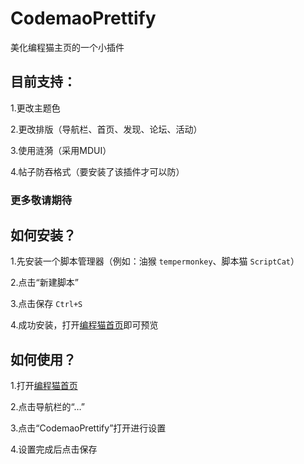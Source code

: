 # CodemaoPrettify
美化编程猫主页的一个小插件

## 目前支持：
1.更改主题色

2.更改排版（导航栏、首页、发现、论坛、活动）

3.使用涟漪（采用MDUI）

4.帖子防吞格式（要安装了该插件才可以防）

### 更多敬请期待

## 如何安装？

1.先安装一个脚本管理器（例如：油猴 `tempermonkey`、脚本猫 `ScriptCat`）

2.点击“新建脚本”

3.点击保存 `Ctrl+S`

4.成功安装，打开[编程猫首页](https://shequ.codemao.cn)即可预览
 
## 如何使用？

1.打开[编程猫首页](https://shequ.codemao.cn)

2.点击导航栏的“…”

3.点击“CodemaoPrettify”打开进行设置

4.设置完成后点击保存

